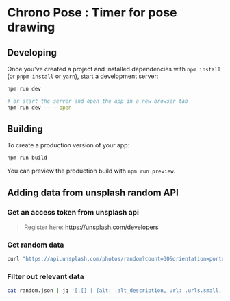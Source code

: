 # Chrono Pose : Timer for pose drawing

## Developing

Once you've created a project and installed dependencies with `npm install` (or `pnpm install` or `yarn`), start a development server:

```bash
npm run dev

# or start the server and open the app in a new browser tab
npm run dev -- --open
```

## Building

To create a production version of your app:

```bash
npm run build
```

You can preview the production build with `npm run preview`.

## Adding data from unsplash random API

### Get an access token from unsplash api

> Register here: https://unsplash.com/developers

### Get random data

```bash
curl "https://api.unsplash.com/photos/random?count=30&orientation=portrait&query=portrait" --header "Authorization: Client-ID <Your unsplash access token>" > random.json
```

### Filter out relevant data

```bash
cat random.json | jq '[.[] | {alt: .alt_description, url: .urls.small, author: .user.username}]' > data.json
```
